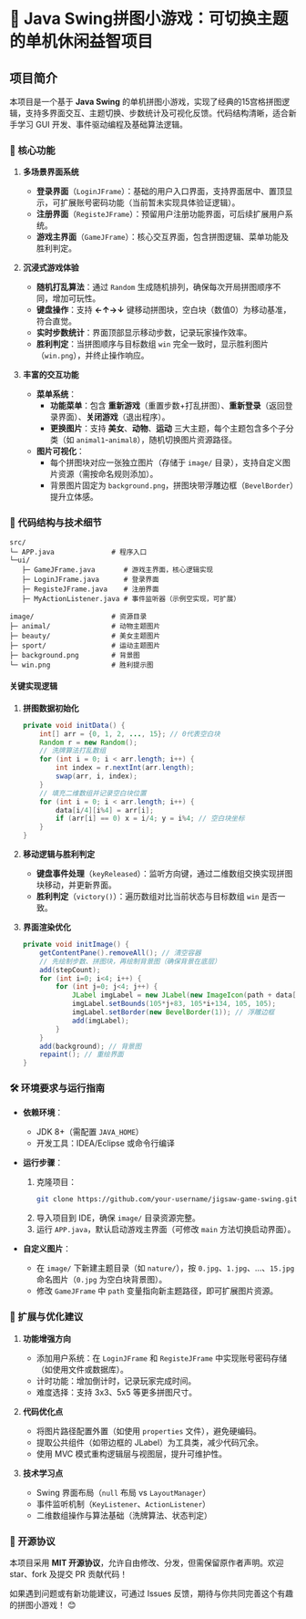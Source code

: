 
# 🧩 Java Swing拼图小游戏：可切换主题的单机休闲益智项目  


## 项目简介  
本项目是一个基于 **Java Swing** 的单机拼图小游戏，实现了经典的15宫格拼图逻辑，支持多界面交互、主题切换、步数统计及可视化反馈。代码结构清晰，适合新手学习 GUI 开发、事件驱动编程及基础算法逻辑。


### 🌟 核心功能  
1. **多场景界面系统**  
   - **登录界面**（`LoginJFrame`）：基础的用户入口界面，支持界面居中、置顶显示，可扩展账号密码功能（当前暂未实现具体验证逻辑）。  
   - **注册界面**（`RegisteJFrame`）：预留用户注册功能界面，可后续扩展用户系统。  
   - **游戏主界面**（`GameJFrame`）：核心交互界面，包含拼图逻辑、菜单功能及胜利判定。  

2. **沉浸式游戏体验**  
   - **随机打乱算法**：通过 `Random` 生成随机排列，确保每次开局拼图顺序不同，增加可玩性。  
   - **键盘操作**：支持 **←↑→↓** 键移动拼图块，空白块（数值0）为移动基准，符合直觉。  
   - **实时步数统计**：界面顶部显示移动步数，记录玩家操作效率。  
   - **胜利判定**：当拼图顺序与目标数组 `win` 完全一致时，显示胜利图片（`win.png`），并终止操作响应。  

3. **丰富的交互功能**  
   - **菜单系统**：  
     - **功能菜单**：包含 **重新游戏**（重置步数+打乱拼图）、**重新登录**（返回登录界面）、**关闭游戏**（退出程序）。  
     - **更换图片**：支持 **美女**、**动物**、**运动** 三大主题，每个主题包含多个子分类（如 `animal1`-`animal8`），随机切换图片资源路径。  
   - **图片可视化**：  
     - 每个拼图块对应一张独立图片（存储于 `image/` 目录），支持自定义图片资源（需按命名规则添加）。  
     - 背景图片固定为 `background.png`，拼图块带浮雕边框（`BevelBorder`）提升立体感。  


### 📁 代码结构与技术细节  
```plaintext
src/
└─ APP.java              # 程序入口
└─ui/
   ├─ GameJFrame.java       # 游戏主界面，核心逻辑实现
   ├─ LoginJFrame.java      # 登录界面
   ├─ RegisteJFrame.java    # 注册界面
   ├─ MyActionListener.java # 事件监听器（示例空实现，可扩展）

image/                   # 资源目录
├─ animal/               # 动物主题图片
├─ beauty/               # 美女主题图片
├─ sport/                # 运动主题图片
├─ background.png        # 背景图
└─ win.png               # 胜利提示图
```  

#### 关键实现逻辑  
1. **拼图数据初始化**  
   ```java
   private void initData() {
       int[] arr = {0, 1, 2, ..., 15}; // 0代表空白块
       Random r = new Random();
       // 洗牌算法打乱数组
       for (int i = 0; i < arr.length; i++) {
           int index = r.nextInt(arr.length);
           swap(arr, i, index);
       }
       // 填充二维数组并记录空白块位置
       for (int i = 0; i < arr.length; i++) {
           data[i/4][i%4] = arr[i];
           if (arr[i] == 0) x = i/4; y = i%4; // 空白块坐标
       }
   }
   ```  

2. **移动逻辑与胜利判定**  
   - **键盘事件处理**（`keyReleased`）：监听方向键，通过二维数组交换实现拼图块移动，并更新界面。  
   - **胜利判定**（`victory()`）：遍历数组对比当前状态与目标数组 `win` 是否一致。  

3. **界面渲染优化**  
   ```java
   private void initImage() {
       getContentPane().removeAll(); // 清空容器
       // 先绘制步数、拼图块，再绘制背景图（确保背景在底层）
       add(stepCount);
       for (int i=0; i<4; i++) {
           for (int j=0; j<4; j++) {
               JLabel imgLabel = new JLabel(new ImageIcon(path + data[i][j] + ".jpg"));
               imgLabel.setBounds(105*j+83, 105*i+134, 105, 105);
               imgLabel.setBorder(new BevelBorder(1)); // 浮雕边框
               add(imgLabel);
           }
       }
       add(background); // 背景图
       repaint(); // 重绘界面
   }
   ```  


### 🛠️ 环境要求与运行指南  
- **依赖环境**：  
  - JDK 8+（需配置 `JAVA_HOME`）  
  - 开发工具：IDEA/Eclipse 或命令行编译  

- **运行步骤**：  
  1. 克隆项目：  
     ```bash
     git clone https://github.com/your-username/jigsaw-game-swing.git
     ```  
  2. 导入项目到 IDE，确保 `image/` 目录资源完整。  
  3. 运行 `APP.java`，默认启动游戏主界面（可修改 `main` 方法切换启动界面）。  

- **自定义图片**：  
  - 在 `image/` 下新建主题目录（如 `nature/`），按 `0.jpg`、`1.jpg`、...、`15.jpg` 命名图片（`0.jpg` 为空白块背景图）。  
  - 修改 `GameJFrame` 中 `path` 变量指向新主题路径，即可扩展图片资源。  


### 🚀 扩展与优化建议  
1. **功能增强方向**  
   - 添加用户系统：在 `LoginJFrame` 和 `RegisteJFrame` 中实现账号密码存储（如使用文件或数据库）。  
   - 计时功能：增加倒计时，记录玩家完成时间。  
   - 难度选择：支持 3x3、5x5 等更多拼图尺寸。  

2. **代码优化点**  
   - 将图片路径配置外置（如使用 `properties` 文件），避免硬编码。  
   - 提取公共组件（如带边框的 JLabel）为工具类，减少代码冗余。  
   - 使用 MVC 模式重构逻辑层与视图层，提升可维护性。  

3. **技术学习点**  
   - Swing 界面布局（`null` 布局 vs `LayoutManager`）  
   - 事件监听机制（`KeyListener`、`ActionListener`）  
   - 二维数组操作与算法基础（洗牌算法、状态判定）  


### 📜 开源协议  
本项目采用 **MIT 开源协议**，允许自由修改、分发，但需保留原作者声明。欢迎 star、fork 及提交 PR 贡献代码！  

如果遇到问题或有新功能建议，可通过 Issues 反馈，期待与你共同完善这个有趣的拼图小游戏！ 😊
